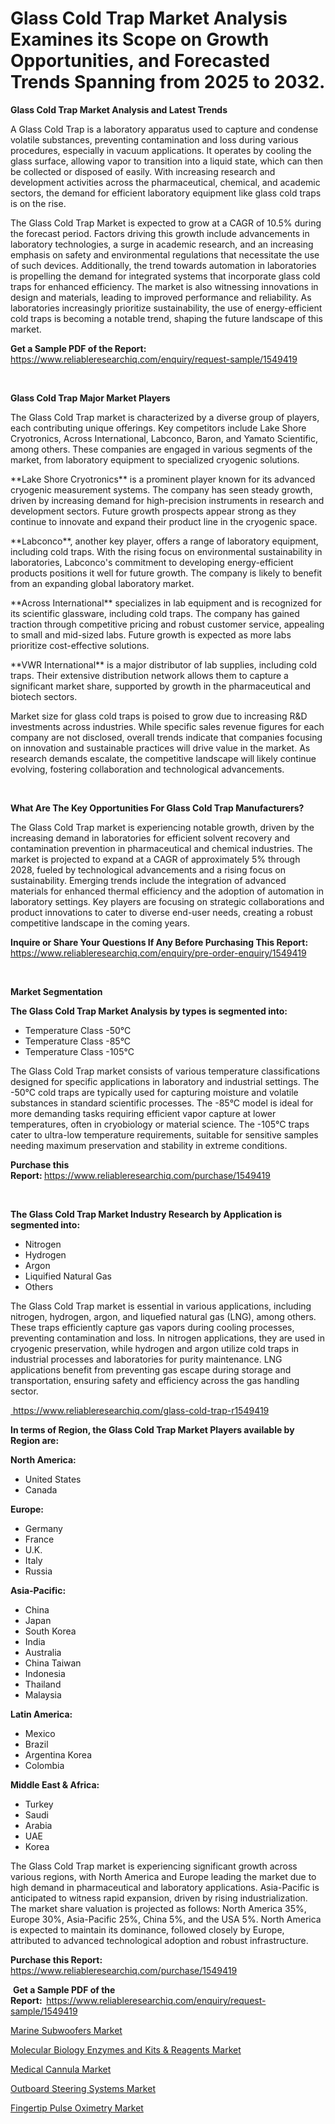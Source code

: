 <p><h1>Glass Cold Trap Market Analysis Examines its Scope on Growth Opportunities, and Forecasted Trends Spanning from 2025 to 2032.</h1></p><p><strong>Glass Cold Trap Market Analysis and Latest Trends</strong></p>
<p><p>A Glass Cold Trap is a laboratory apparatus used to capture and condense volatile substances, preventing contamination and loss during various procedures, especially in vacuum applications. It operates by cooling the glass surface, allowing vapor to transition into a liquid state, which can then be collected or disposed of easily. With increasing research and development activities across the pharmaceutical, chemical, and academic sectors, the demand for efficient laboratory equipment like glass cold traps is on the rise.</p><p>The Glass Cold Trap Market is expected to grow at a CAGR of 10.5% during the forecast period. Factors driving this growth include advancements in laboratory technologies, a surge in academic research, and an increasing emphasis on safety and environmental regulations that necessitate the use of such devices. Additionally, the trend towards automation in laboratories is propelling the demand for integrated systems that incorporate glass cold traps for enhanced efficiency. The market is also witnessing innovations in design and materials, leading to improved performance and reliability. As laboratories increasingly prioritize sustainability, the use of energy-efficient cold traps is becoming a notable trend, shaping the future landscape of this market.</p></p>
<p><strong>Get a Sample PDF of the Report:&nbsp;</strong> <a href="https://www.reliableresearchiq.com/enquiry/request-sample/1549419?utm_campaign=2333&utm_medium=2&utm_source=Github&utm_content=ia&utm_term=10042025&utm_id=glass-cold-trap">https://www.reliableresearchiq.com/enquiry/request-sample/1549419</a></p>
<p>&nbsp;</p>
<p><strong>Glass Cold Trap Major Market Players</strong></p>
<p><p>The Glass Cold Trap market is characterized by a diverse group of players, each contributing unique offerings. Key competitors include Lake Shore Cryotronics, Across International, Labconco, Baron, and Yamato Scientific, among others. These companies are engaged in various segments of the market, from laboratory equipment to specialized cryogenic solutions.</p><p>**Lake Shore Cryotronics** is a prominent player known for its advanced cryogenic measurement systems. The company has seen steady growth, driven by increasing demand for high-precision instruments in research and development sectors. Future growth prospects appear strong as they continue to innovate and expand their product line in the cryogenic space.</p><p>**Labconco**, another key player, offers a range of laboratory equipment, including cold traps. With the rising focus on environmental sustainability in laboratories, Labconco's commitment to developing energy-efficient products positions it well for future growth. The company is likely to benefit from an expanding global laboratory market.</p><p>**Across International** specializes in lab equipment and is recognized for its scientific glassware, including cold traps. The company has gained traction through competitive pricing and robust customer service, appealing to small and mid-sized labs. Future growth is expected as more labs prioritize cost-effective solutions.</p><p>**VWR International** is a major distributor of lab supplies, including cold traps. Their extensive distribution network allows them to capture a significant market share, supported by growth in the pharmaceutical and biotech sectors.</p><p>Market size for glass cold traps is poised to grow due to increasing R&D investments across industries. While specific sales revenue figures for each company are not disclosed, overall trends indicate that companies focusing on innovation and sustainable practices will drive value in the market. As research demands escalate, the competitive landscape will likely continue evolving, fostering collaboration and technological advancements.</p></p>
<p>&nbsp;</p>
<p><strong>What Are The Key Opportunities For Glass Cold Trap Manufacturers?</strong></p>
<p><p>The Glass Cold Trap market is experiencing notable growth, driven by the increasing demand in laboratories for efficient solvent recovery and contamination prevention in pharmaceutical and chemical industries. The market is projected to expand at a CAGR of approximately 5% through 2028, fueled by technological advancements and a rising focus on sustainability. Emerging trends include the integration of advanced materials for enhanced thermal efficiency and the adoption of automation in laboratory settings. Key players are focusing on strategic collaborations and product innovations to cater to diverse end-user needs, creating a robust competitive landscape in the coming years.</p></p>
<p><strong>Inquire or Share Your Questions If Any Before Purchasing This Report:</strong> <a href="https://www.reliableresearchiq.com/enquiry/pre-order-enquiry/1549419?utm_campaign=2333&utm_medium=2&utm_source=Github&utm_content=ia&utm_term=10042025&utm_id=glass-cold-trap">https://www.reliableresearchiq.com/enquiry/pre-order-enquiry/1549419</a></p>
<p>&nbsp;</p>
<p><strong>Market Segmentation</strong></p>
<p><strong>The Glass Cold Trap Market Analysis by types is segmented into:</strong></p>
<p><ul><li>Temperature Class -50°C</li><li>Temperature Class -85°C</li><li>Temperature Class -105°C</li></ul></p>
<p><p>The Glass Cold Trap market consists of various temperature classifications designed for specific applications in laboratory and industrial settings. The -50°C cold traps are typically used for capturing moisture and volatile substances in standard scientific processes. The -85°C model is ideal for more demanding tasks requiring efficient vapor capture at lower temperatures, often in cryobiology or material science. The -105°C traps cater to ultra-low temperature requirements, suitable for sensitive samples needing maximum preservation and stability in extreme conditions.</p></p>
<p><strong>Purchase this Report:&nbsp;</strong><a href="https://www.reliableresearchiq.com/purchase/1549419?utm_campaign=2333&utm_medium=2&utm_source=Github&utm_content=ia&utm_term=10042025&utm_id=glass-cold-trap">https://www.reliableresearchiq.com/purchase/1549419</a></p>
<p>&nbsp;</p>
<p><strong>The Glass Cold Trap Market Industry Research by Application is segmented into:</strong></p>
<p><ul><li>Nitrogen</li><li>Hydrogen</li><li>Argon</li><li>Liquified Natural Gas</li><li>Others</li></ul></p>
<p><p>The Glass Cold Trap market is essential in various applications, including nitrogen, hydrogen, argon, and liquefied natural gas (LNG), among others. These traps efficiently capture gas vapors during cooling processes, preventing contamination and loss. In nitrogen applications, they are used in cryogenic preservation, while hydrogen and argon utilize cold traps in industrial processes and laboratories for purity maintenance. LNG applications benefit from preventing gas escape during storage and transportation, ensuring safety and efficiency across the gas handling sector.</p></p>
<p><a href="https://www.reliableresearchiq.com/glass-cold-trap-r1549419?utm_campaign=2333&utm_medium=2&utm_source=Github&utm_content=ia&utm_term=10042025&utm_id=glass-cold-trap">&nbsp;https://www.reliableresearchiq.com/glass-cold-trap-r1549419</a></p>
<p><strong>In terms of Region, the Glass Cold Trap Market Players available by Region are:</strong></p>
<p>
    <p> <strong> North America: </strong>
        <ul>
            <li>United States</li>
            <li>Canada</li>
        </ul>
        </p> 
    <p> <strong> Europe: </strong>
        <ul>
            <li>Germany</li>
            <li>France</li>
            <li>U.K.</li>
            <li>Italy</li>
            <li>Russia</li>
        </ul>
        </p> 
    <p> <strong> Asia-Pacific: </strong>
        <ul>
            <li>China</li>
            <li>Japan</li>
            <li>South Korea</li>
            <li>India</li>
            <li>Australia</li>
            <li>China Taiwan</li>
            <li>Indonesia</li>
            <li>Thailand</li>
            <li>Malaysia</li>
        </ul>
        </p> 
    <p> <strong> Latin America: </strong>
        <ul>
            <li>Mexico</li>
            <li>Brazil</li>
            <li>Argentina Korea</li>
            <li>Colombia</li>
        </ul>
        </p> 
    <p> <strong> Middle East & Africa: </strong>
        <ul>
            <li>Turkey</li>
            <li>Saudi</li>
            <li>Arabia</li>
            <li>UAE</li>
            <li>Korea</li>
        </ul>
    </p>
    </p>
<p><p>The Glass Cold Trap market is experiencing significant growth across various regions, with North America and Europe leading the market due to high demand in pharmaceutical and laboratory applications. Asia-Pacific is anticipated to witness rapid expansion, driven by rising industrialization. The market share valuation is projected as follows: North America 35%, Europe 30%, Asia-Pacific 25%, China 5%, and the USA 5%. North America is expected to maintain its dominance, followed closely by Europe, attributed to advanced technological adoption and robust infrastructure.</p></p>
<p><strong>Purchase this Report: </strong><a href="https://www.reliableresearchiq.com/purchase/1549419?utm_campaign=2333&utm_medium=2&utm_source=Github&utm_content=ia&utm_term=10042025&utm_id=glass-cold-trap">https://www.reliableresearchiq.com/purchase/1549419</a></p>
<p>&nbsp;<strong>Get a Sample PDF of the Report:&nbsp;&nbsp;</strong><a href="https://www.reliableresearchiq.com/enquiry/request-sample/1549419?utm_campaign=2333&utm_medium=2&utm_source=Github&utm_content=ia&utm_term=10042025&utm_id=glass-cold-trap">https://www.reliableresearchiq.com/enquiry/request-sample/1549419</a></p>
<p><strong></strong></p>
<p><p><a href="https://github.com/messonmengen75/Market-Research-Report-List-1/blob/main/marine-subwoofers-market.md?utm_campaign=2333&utm_medium=2&utm_source=Github&utm_content=ia&utm_term=10042025&utm_id=glass-cold-trap">Marine Subwoofers Market</a></p><p><a href="https://www.linkedin.com/pulse/growth-forecast-molecular-biology-enzymes-kits-reagents-market-9scfe?utm_campaign=2333&utm_medium=2&utm_source=Github&utm_content=ia&utm_term=10042025&utm_id=glass-cold-trap">Molecular Biology Enzymes and Kits & Reagents Market</a></p><p><a href="https://www.linkedin.com/pulse/discovering-medical-cannulamarkets-types-applications-76j1f?utm_campaign=2333&utm_medium=2&utm_source=Github&utm_content=ia&utm_term=10042025&utm_id=glass-cold-trap">Medical Cannula Market</a></p><p><a href="https://github.com/saimntamiki/Market-Research-Report-List-1/blob/main/outboard-steering-systems-market.md?utm_campaign=2333&utm_medium=2&utm_source=Github&utm_content=ia&utm_term=10042025&utm_id=glass-cold-trap">Outboard Steering Systems Market</a></p><p><a href="https://www.linkedin.com/pulse/comprehensive-fingertip-pulse-oximetry-market-report-i3jof?utm_campaign=2333&utm_medium=2&utm_source=Github&utm_content=ia&utm_term=10042025&utm_id=glass-cold-trap">Fingertip Pulse Oximetry Market</a></p></p>